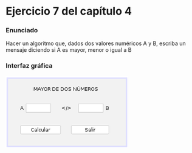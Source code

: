 # Ejercicio 7 del capítulo 4

### Enunciado
Hacer un algoritmo que, dados dos valores numéricos A y B, escriba un mensaje diciendo
si A es mayor, menor o igual a B

### Interfaz gráfica
![Imagen de la interfaz gráfica](./gui.png)
